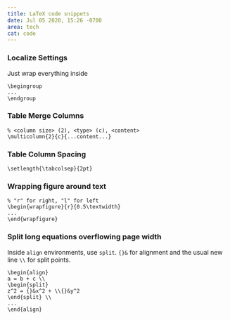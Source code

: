 ```yaml
---
title: LaTeX code snippets
date: Jul 05 2020, 15:26 -0700
area: tech
cat: code
---
```


### Localize Settings

Just wrap everything inside

```text
\begingroup
...
\endgroup
```

### Table Merge Columns

```text
% <column size> (2), <type> (c), <content>
\multicolumn{2}{c}{...content...}
```

### Table Column Spacing

```text
\setlength{\tabcolsep}{2pt}
```

### Wrapping figure around text

```text
% "r" for right, "l" for left
\begin{wrapfigure}{r}{0.5\textwidth}
...
\end{wrapfigure}
```

### Split long equations overflowing page width

Inside `align` environments, use `split`. `{}&` for alignment and the usual new line `\\` for split points.

```text
\begin{align}
a = b + c \\
\begin{split}
z^2 = {}&x^2 + \\{}&y^2
\end{split} \\
...
\end{align}
```
